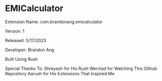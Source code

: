 # EMICalculator
Extension Name: com.brandonang.emicalculator

Version: 1

Released: 5/17/2023

Developer: Brandon Ang 

Built Using Rush 

Special Thanks To:
Shreyash for His Rush
Wervlad for Watching This Github Repository
Aarush for His Extensions That Inspired Me
